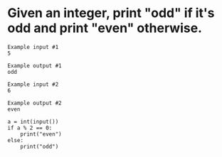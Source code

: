# Given an integer, print "odd" if it's odd and print "even" otherwise.

```
Example input #1
5

Example output #1
odd

Example input #2
6

Example output #2
even
```

```
a = int(input())
if a % 2 == 0:
	print("even")
else:
	print("odd")
```
